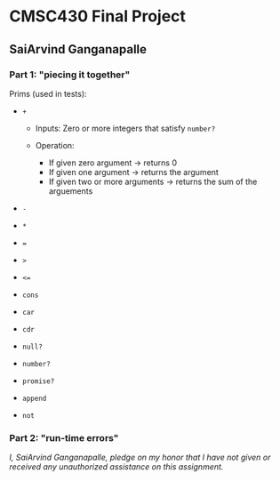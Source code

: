 # CMSC430 Final Project
## SaiArvind Ganganapalle

### Part 1: "piecing it together"

Prims (used in tests):
 - `+`
    
    - Inputs: Zero or more integers that satisfy `number?`
    
    - Operation: 
 		- If given zero argument -> returns 0
 		- If given one argument -> returns the argument
 		- If given two or more arguments -> returns the sum of the arguements

 - `-`
 - `*`
 - `=`
 - `>`
 - `<=`
 - `cons`
 - `car`
 - `cdr`
 - `null?`
 - `number?`
 - `promise?`
 - `append`
 - `not`

### Part 2: "run-time errors"


 

_I, SaiArvind Ganganapalle, pledge on my honor that I have not given or received any unauthorized assistance on this assignment._
